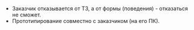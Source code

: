 * Заказчик отказывается от ТЗ, а от формы (поведения) - отказаться не сможет.
* Прототипирование совместно с заказчиком (на его ПК).
